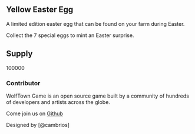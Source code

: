## Yellow Easter Egg

A limited edition easter egg that can be found on your farm during Easter.

Collect the 7 special eggs to mint an Easter surprise.

## Supply

100000

### Contributor

WolfTown Game is an open source game built by a community of hundreds of developers and artists across the globe.

Come join us on [Github](https://github.com/sunflower-land/sunflower-land)

Designed by [@cambrios]
